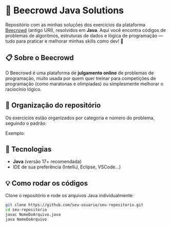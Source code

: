 # 🐝 Beecrowd Java Solutions

Repositório com as minhas soluções dos exercícios da plataforma [Beecrowd](https://www.beecrowd.com.br/) (antigo URI), resolvidos em **Java**.
Aqui você encontra códigos de problemas de algoritmos, estruturas de dados e lógica de programação — tudo para praticar e melhorar minhas skills como dev! 🚀

## 📋 Sobre o Beecrowd

O Beecrowd é uma plataforma de **julgamento online** de problemas de programação, muito usada por quem quer treinar para competições de programação (como maratonas e olimpíadas) ou simplesmente melhorar o raciocínio lógico.

## 📂 Organização do repositório

Os exercícios estão organizados por categoria e número do problema, seguindo o padrão:

Exemplo:

## 🚀 Tecnologias

- **Java** (versão 17+ recomendada)
- IDE de sua preferência (IntelliJ, Eclipse, VSCode...)

## 💡 Como rodar os códigos

Clone o repositório e rode os arquivos Java individualmente:

```bash
git clone https://github.com/seu-usuario/seu-repositorio.git
cd seu-repositorio
javac NomeDoArquivo.java
java NomeDoArquivo
